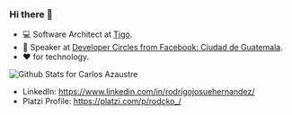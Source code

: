 ### Hi there 👋

* :computer: Software Architect at [Tigo](https://www.tigo.com.gt/).
* :rocket: Speaker at [Developer Circles from Facebook: Ciudad de Guatemala](https://www.facebook.com/groups/DevCGuatemala).
* :heart: for technology.

![Github Stats for Carlos Azaustre](https://github-readme-stats.vercel.app/api?username=rodcko&show_icons=true&hide_border=true&title_color=1f6feb&icon_color=1f6feb&bg_color=fff)
* LinkedIn: https://www.linkedin.com/in/rodrigojosuehernandez/
* Platzi Profile: https://platzi.com/p/rodcko_/



